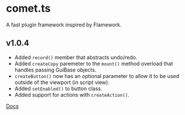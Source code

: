 # comet.ts
A fast plugin framework inspired by Flamework.

## v1.0.4
- Added `record()` member that abstracts undo/redo.
- Added `createCopy` paremeter to the `mount()` method overload that handles passing GuiBase objects.
- `createButton()` now has an optional parameter to allow it to be used outside of the viewport (in script view).
- Added `setEnabled()` to button class. 
- Added support for actions with `createAction()`.

[Docs](https://neohertz.dev/docs/comet/about)
